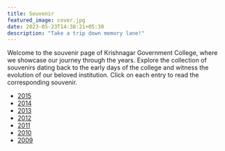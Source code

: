 ```yaml
---
title: Souvenir
featured_image: cover.jpg
date: 2023-05-23T14:38:21+05:30
description: "Take a trip down memory lane!"
---
```


Welcome to the souvenir page of Krishnagar Government College, where we
showcase our journey through the years. Explore the collection of souvenirs
dating back to the early days of the college and witness the evolution of our
beloved institution. Click on each entry to read the corresponding souvenir.

- [2015](/souvenir_2015.pdf)
- [2014](/souvenir_2014.pdf)
- [2013](/souvenir_2013.pdf)
- [2012](/souvenir_2012.pdf)
- [2011](/souvenir_2011.pdf)
- [2010](/souvenir_2010.pdf)
- [2009](/souvenir_2009.pdf)
